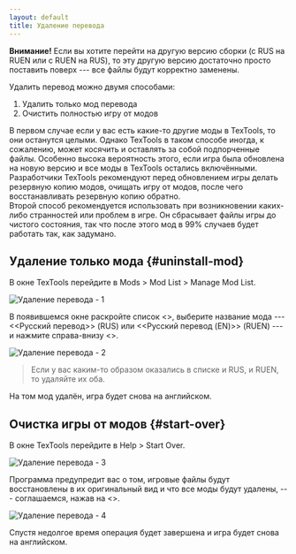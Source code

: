 ```yaml
---
layout: default
title: Удаление перевода
---
```


**Внимание!** Если вы хотите перейти на другую версию сборки (с RUS на RUEN или с RUEN на RUS), то эту другую версию достаточно просто поставить поверх --- все файлы будут корректно заменены.

Удалить перевод можно двумя способами:
1. Удалить только мод перевода
2. Очистить полностью игру от модов

В первом случае если у вас есть какие-то другие моды в TexTools, то они останутся целыми. Однако TexTools в таком способе иногда, к сожалению, может косячить и оставлять за собой подпорченные файлы. Особенно высока вероятность этого, если игра была обновлена на новую версию и все моды в TexTools остались включёнными. Разработчики TexTools рекомендуют перед обновлением игры делать резервную копию модов, очищать игру от модов, после чего восстанавливать резервную копию обратно.\
Второй способ рекомендуется использовать при возникновении каких-либо странностей или проблем в игре. Он сбрасывает файлы игры до чистого состояния, так что после этого мод в 99% случаев будет работать так, как задумано.

## Удаление только мода {#uninstall-mod}

В окне TexTools перейдите в Mods > Mod List > Manage Mod List.

![Удаление перевода - 1](/xivrus/assets/images/uninstall-guide-01.png)

В появившемся окне раскройте список <<ModPacks>>, выберите название мода --- <<Русский перевод>> (RUS) или <<Русский перевод (EN)>> (RUEN) --- и нажмите справа-внизу <<Delete>>.

![Удаление перевода - 2](/xivrus/assets/images/uninstall-guide-02.png)

>Если у вас каким-то образом оказались в списке и RUS, и RUEN, то удаляйте их оба.

На том мод удалён, игра будет снова на английском.

## Очистка игры от модов {#start-over}

В окне TexTools перейдите в Help > Start Over.

![Удаление перевода - 3](/xivrus/assets/images/uninstall-guide-03.png)

Программа предупредит вас о том, игровые файлы будут восстановлены в их оригинальный вид и что все моды будут удалены, --- соглашаемся, нажав на <<Yes>>.

![Удаление перевода - 4](/xivrus/assets/images/uninstall-guide-04.png)

Спустя недолгое время операция будет завершена и игра будет снова на английском.